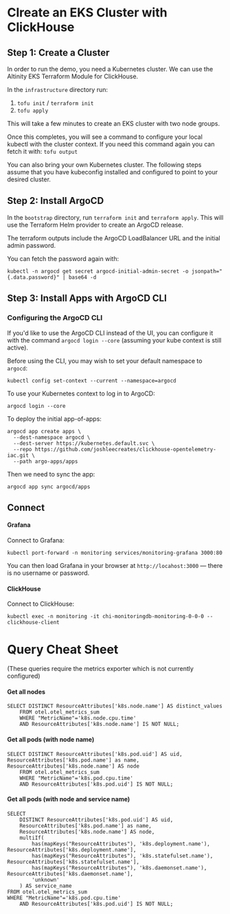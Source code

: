 # Clreate an EKS Cluster with ClickHouse

## Step 1: Create a Cluster

In order to run the demo, you need a Kubernetes cluster. We can use the Altinity EKS Terraform Module for ClickHouse.

In the `infrastructure` directory run:

1. `tofu init` / `terraform init`
2. `tofu apply`

This will take a few minutes to create an EKS cluster with two node groups.

Once this completes, you will see a command to configure your local kubectl with
the cluster context. If you need this command again you can fetch it with: `tofu output`

You can also bring your own Kubernetes cluster. The following steps assume that you have kubeconfig installed and configured to point to your desired cluster.

## Step 2: Install ArgoCD

In the `bootstrap` directory, run `terraform init` and `terraform apply`. This will
use the Terraform Helm provider to create an ArgoCD release.

The terraform outputs include the ArgoCD LoadBalancer URL and the initial admin password.

You can fetch the password again with:

```
kubectl -n argocd get secret argocd-initial-admin-secret -o jsonpath="{.data.password}" | base64 -d
```

## Step 3: Install Apps with ArgoCD CLI

### Configuring the ArgoCD CLI

If you'd like to use the ArgoCD CLI instead of the UI, you can configure it with the 
command `argocd login --core` (assuming your kube context is still active).

Before using the CLI, you may wish to set your default namespace to `argocd`:

```
kubectl config set-context --current --namespace=argocd
```

To use your Kubernetes context to log in to ArgoCD:

```
argocd login --core
```

To deploy the initial app-of-apps:

```
argocd app create apps \
  --dest-namespace argocd \
  --dest-server https://kubernetes.default.svc \
  --repo https://github.com/joshleecreates/clickhouse-opentelemetry-iac.git \
  --path argo-apps/apps
```

Then we need to sync the app:

```
argocd app sync argocd/apps
```

## Connect

#### Grafana

Connect to Grafana:

```
kubectl port-forward -n monitoring services/monitoring-grafana 3000:80
```

You can then load Grafana in your browser at `http://locahost:3000` — there is no username or password.

#### ClickHouse

Connect to ClickHouse:

```
kubectl exec -n monitoring -it chi-monitoringdb-monitoring-0-0-0 -- clickhouse-client
```

# Query Cheat Sheet

(These queries require the metrics exporter which is not currently configured)
#### Get all nodes

```
SELECT DISTINCT ResourceAttributes['k8s.node.name'] AS distinct_values
	FROM otel.otel_metrics_sum
	WHERE "MetricName"='k8s.node.cpu.time' 
	AND ResourceAttributes['k8s.node.name'] IS NOT NULL;
```

#### Get all pods (with node name)

```
SELECT DISTINCT ResourceAttributes['k8s.pod.uid'] AS uid, ResourceAttributes['k8s.pod.name'] as name, ResourceAttributes['k8s.node.name'] AS node
	FROM otel.otel_metrics_sum
	WHERE "MetricName"='k8s.pod.cpu.time' 
	AND ResourceAttributes['k8s.pod.uid'] IS NOT NULL;
```

#### Get all pods (with node and service name)

```
SELECT 
	DISTINCT ResourceAttributes['k8s.pod.uid'] AS uid, 
	ResourceAttributes['k8s.pod.name'] as name, 
	ResourceAttributes['k8s.node.name'] AS node,
	multiIf(
		has(mapKeys("ResourceAttributes"), 'k8s.deployment.name'), ResourceAttributes['k8s.deployment.name'],
		has(mapKeys("ResourceAttributes"), 'k8s.statefulset.name'), ResourceAttributes['k8s.statefulset.name'],
		has(mapKeys("ResourceAttributes"), 'k8s.daemonset.name'), ResourceAttributes['k8s.daemonset.name'],
		'unknown'
	) AS service_name
FROM otel.otel_metrics_sum
WHERE "MetricName"='k8s.pod.cpu.time' 
	AND ResourceAttributes['k8s.pod.uid'] IS NOT NULL;
```

